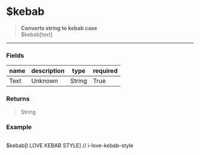 # **$kebab**
> **Converts string to kebab case** <br/>
> $kebab[text]
- - -

### Fields
| name | description | type | required |
|------|-------------|------|----------|
| Text | Unknown | String | True |

### Returns
> String

### Example
> ```php
$kebab[I LOVE KEBAB STYLE] // i-love-kebab-style
```
